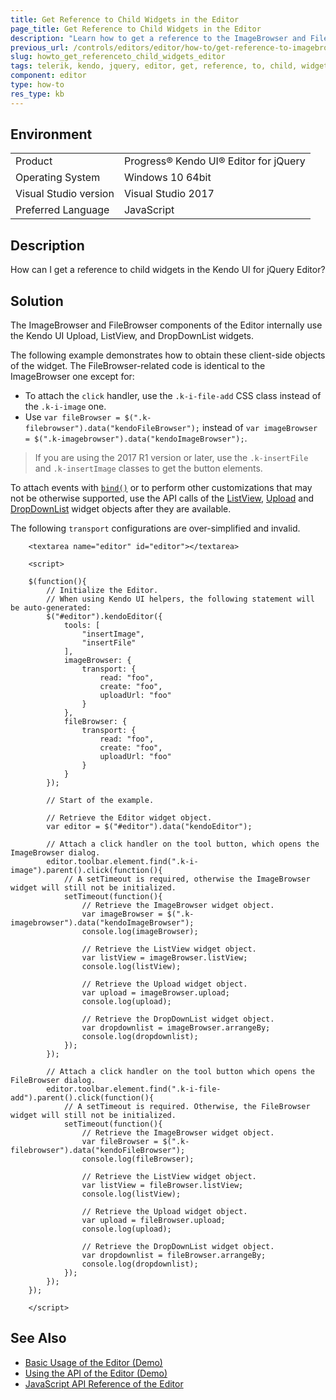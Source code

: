 ```yaml
---
title: Get Reference to Child Widgets in the Editor
page_title: Get Reference to Child Widgets in the Editor
description: "Learn how to get a reference to the ImageBrowser and FileBrowser child widgets in the Kendo UI Editor widget."
previous_url: /controls/editors/editor/how-to/get-reference-to-imagebrowser-child-widgets, /controls/editors/editor/how-to/integration/get-reference-to-imagebrowser-child-widgets
slug: howto_get_referenceto_child_widgets_editor
tags: telerik, kendo, jquery, editor, get, reference, to, child, widgets
component: editor
type: how-to
res_type: kb
---
```


## Environment

<table>
 <tr>
  <td>Product</td>
  <td>Progress® Kendo UI® Editor for jQuery</td>
 </tr>
 <tr>
  <td>Operating System</td>
  <td>Windows 10 64bit</td>
 </tr>
 <tr>
  <td>Visual Studio version</td>
  <td>Visual Studio 2017</td>
 </tr>
 <tr>
  <td>Preferred Language</td>
  <td>JavaScript</td>
 </tr>
</table>

## Description

How can I get a reference to child widgets in the Kendo UI for jQuery Editor?

## Solution

The ImageBrowser and FileBrowser components of the Editor internally use the Kendo UI Upload, ListView, and DropDownList widgets.

The following example demonstrates how to obtain these client-side objects of the widget. The FileBrowser-related code is identical to the ImageBrowser one except for:
* To attach the `click` handler, use the `.k-i-file-add` CSS class instead of the `.k-i-image` one.
* Use `var fileBrowser = $(".k-filebrowser").data("kendoFileBrowser");` instead of `var imageBrowser = $(".k-imagebrowser").data("kendoImageBrowser");`.

> If you are using the 2017 R1 version or later, use the `.k-insertFile` and `.k-insertImage` classes to get the button elements.

To attach events with [`bind()`](/intro/installation/events-and-methods#bind-to-events-after-widget-initialization) or to perform other customizations that may not be otherwise supported, use the API calls of the [ListView](/api/javascript/ui/listview), [Upload](/api/javascript/ui/upload) and [DropDownList](/api/javascript/ui/dropdownlist) widget objects after they are available.

The following `transport` configurations are over-simplified and invalid.

```dojo
    <textarea name="editor" id="editor"></textarea>

    <script>

    $(function(){
        // Initialize the Editor.
        // When using Kendo UI helpers, the following statement will be auto-generated:
        $("#editor").kendoEditor({
            tools: [
                "insertImage",
                "insertFile"
            ],
            imageBrowser: {
                transport: {
                    read: "foo",
                    create: "foo",
                    uploadUrl: "foo"
                }
            },
            fileBrowser: {
                transport: {
                    read: "foo",
                    create: "foo",
                    uploadUrl: "foo"
                }
            }
        });

        // Start of the example.

        // Retrieve the Editor widget object.
        var editor = $("#editor").data("kendoEditor");

        // Attach a click handler on the tool button, which opens the ImageBrowser dialog.
        editor.toolbar.element.find(".k-i-image").parent().click(function(){
            // A setTimeout is required, otherwise the ImageBrowser widget will still not be initialized.
            setTimeout(function(){
                // Retrieve the ImageBrowser widget object.
                var imageBrowser = $(".k-imagebrowser").data("kendoImageBrowser");
                console.log(imageBrowser);

                // Retrieve the ListView widget object.
                var listView = imageBrowser.listView;
                console.log(listView);

                // Retrieve the Upload widget object.
                var upload = imageBrowser.upload;
                console.log(upload);

                // Retrieve the DropDownList widget object.
                var dropdownlist = imageBrowser.arrangeBy;
                console.log(dropdownlist);
            });
        });

        // Attach a click handler on the tool button which opens the FileBrowser dialog.
        editor.toolbar.element.find(".k-i-file-add").parent().click(function(){
            // A setTimeout is required. Otherwise, the FileBrowser widget will still not be initialized.
            setTimeout(function(){
                // Retrieve the ImageBrowser widget object.
                var fileBrowser = $(".k-filebrowser").data("kendoFileBrowser");
                console.log(fileBrowser);

                // Retrieve the ListView widget object.
                var listView = fileBrowser.listView;
                console.log(listView);

                // Retrieve the Upload widget object.
                var upload = fileBrowser.upload;
                console.log(upload);

                // Retrieve the DropDownList widget object.
                var dropdownlist = fileBrowser.arrangeBy;
                console.log(dropdownlist);
            });
        });
    });

    </script>
```

## See Also

* [Basic Usage of the Editor (Demo)](https://demos.telerik.com/kendo-ui/editor/index)
* [Using the API of the Editor (Demo)](https://demos.telerik.com/kendo-ui/editor/api)
* [JavaScript API Reference of the Editor](/api/javascript/ui/editor)
